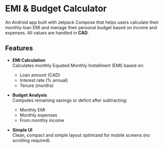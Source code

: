 # EMI & Budget Calculator

An Android app built with Jetpack Compose that helps users calculate their monthly loan EMI and manage their personal budget based on income and expenses. All values are handled in **CAD**.

## Features

- **EMI Calculation**  
  Calculates monthly Equated Monthly Installment (EMI) based on:
  - Loan amount (CAD)
  - Interest rate (% annual)
  - Tenure (months)

- **Budget Analysis**  
  Computes remaining savings or deficit after subtracting:
  - Monthly EMI
  - Monthly expenses
  - From monthly income

- **Simple UI**  
  Clean, compact and simple layout optimized for mobile screens (no scrolling required).

